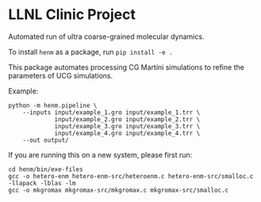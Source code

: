 # LLNL Clinic Project

Automated run of ultra coarse-grained molecular dynamics.

To install `henm` as a package, run `pip install -e .`

This package automates processing CG Martini simulations to refine the parameters of UCG simulations.

Example:
```
python -m henm.pipeline \
    --inputs input/example_1.gro input/example_1.trr \
             input/example_2.gro input/example_2.trr \
             input/example_3.gro input/example_3.trr \
             input/example_4.gro input/example_4.trr \
    --out output/
```

If you are running this on a new system, please first run:
```
cd henm/bin/exe-files
gcc -o hetero-enm hetero-enm-src/heteroenm.c hetero-enm-src/smalloc.c -llapack -lblas -lm
gcc -o mkgromax mkgromax-src/mkgromax.c mkgromax-src/smalloc.c
```
